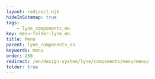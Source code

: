 ```yaml
---
layout: redirect.njk
hideInSitemap: true
tags: 
    - lyne_components_en
key: menu-folder-lyne_en
title: Menu
parent: lyne_components_en
keywords: menu
order: 250
redirect: /en/design-system/lyne/components/menu/menu/
folder: true
---
```

